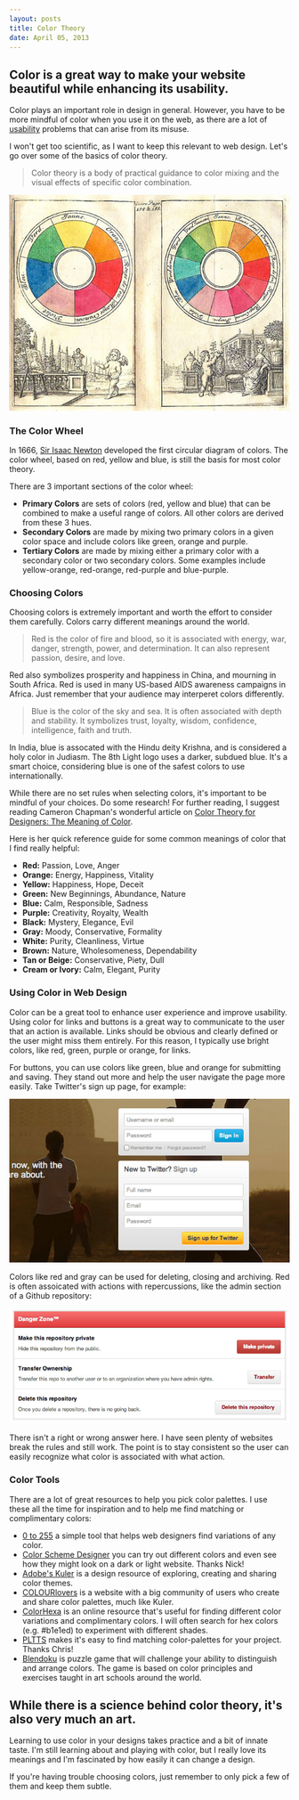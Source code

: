 ```yaml
---
layout: posts
title: Color Theory
date: April 05, 2013
---
```

<h2>
Color is a great way to make your website beautiful while enhancing its usability.
</h2>

<p>
Color plays an important role in design in general. However, you have to be more mindful of color when you use it on the web, as there are a lot of <a href="usability-testing.html" target="_blank">usability</a> problems that can arise from its misuse. </p>

<p>
I won't get too scientific, as I want to keep this relevant to web design. Let's go over some of the basics of color theory.
</p>

<blockquote>
<p>Color theory is a body of practical guidance to color mixing and the visual effects of specific color combination.</p>
</blockquote>

<a href="http://en.wikipedia.org/wiki/Color_wheel" target="_blank">
<img src="/images/color-wheel.jpg" />
</a>

<h3>The Color Wheel</h3>

<p>In 1666, <a href="http://en.wikipedia.org/wiki/Isaac_Newton" target="_blank">Sir Isaac Newton</a> developed the first circular diagram of colors. The color wheel, based on red, yellow and blue, is still the basis for most color theory.</p>

<p>There are 3 important sections of the color wheel:</p>

<ul>
<li>
<strong>Primary Colors</strong> are sets of colors (red, yellow and blue) that can be combined to make a useful range of colors. All other colors are derived from these 3 hues.
</li>

<li>
<strong>Secondary Colors</strong> are made by mixing two primary colors in a given color space and include colors like green, orange and purple.
</li>

<li>
<strong>Tertiary Colors</strong> are made by mixing either a primary color with a secondary color or two secondary colors. Some examples include yellow-orange, red-orange, red-purple and blue-purple.
</li>
</ul>

<h3>Choosing Colors</h3>

<p>
Choosing colors is extremely important and worth the effort to consider them carefully. Colors carry different meanings around the world.
</p>

<blockquote>
<p>Red is the color of fire and blood, so it is associated with energy, war, danger, strength, power, and determination. It can also represent passion, desire, and love.</p>
</blockquote>

<p>
Red also symbolizes prosperity and happiness in China, and mourning in South Africa. Red is used in many US-based AIDS awareness campaigns in Africa. Just remember that your audience may interperet colors differently.
</p>

<blockquote>
<p>Blue is the color of the sky and sea. It is often associated with depth and stability. It symbolizes trust, loyalty, wisdom, confidence, intelligence, faith and truth.</p>
</blockquote>

<p>
In India, blue is assocated with the Hindu deity Krishna, and is considered a holy color in Judiasm. The 8th Light logo uses a darker, subdued blue. It's a smart choice, considering blue is one of the safest colors to use internationally.
</p>

<p>
While there are no set rules when selecting colors, it's important to be mindful of your choices. Do some research! For further reading, I suggest reading Cameron Chapman's wonderful article on <a href="http://www.smashingmagazine.com/2010/01/28/color-theory-for-designers-part-1-the-meaning-of-color/" target="_blank">Color Theory for Designers: The Meaning of Color</a>.
</p>

<p>
Here is her quick reference guide for some common meanings of color that I find really helpful:
</p>

<ul>
<li><strong>Red:</strong> Passion, Love, Anger</li>
<li><strong>Orange:</strong> Energy, Happiness, Vitality</li>
<li><strong>Yellow:</strong> Happiness, Hope, Deceit</li>
<li><strong>Green:</strong> New Beginnings, Abundance, Nature</li>
<li><strong>Blue:</strong> Calm, Responsible, Sadness</li>
<li><strong>Purple:</strong> Creativity, Royalty, Wealth</li>
<li><strong>Black:</strong> Mystery, Elegance, Evil</li>
<li><strong>Gray:</strong> Moody, Conservative, Formality</li>
<li><strong>White:</strong> Purity, Cleanliness, Virtue</li>
<li><strong>Brown:</strong> Nature, Wholesomeness, Dependability</li>
<li><strong>Tan or Beige:</strong> Conservative, Piety, Dull</li>
<li><strong>Cream or Ivory:</strong> Calm, Elegant, Purity</li>
</ul>

<h3>Using Color in Web Design</h3>

<p>
Color can be a great tool to enhance user experience and improve usability. Using color for links and buttons is a great way to communicate to the user that an action is available. Links should be obvious and clearly defined or the user might miss them entirely. For this reason, I typically use bright colors, like red, green, purple or orange, for links.
</p>

<p>
For buttons, you can use colors like green, blue and orange for submitting and saving. They stand out more and help the user navigate the page more easily. Take Twitter's sign up page, for example:
</p>

<img src="/images/twitter.jpg" />

<p>
Colors like red and gray can be used for deleting, closing and archiving. Red is often assoicated with actions with repercussions, like the admin section of a Github repository:
</p>

<img src="/images/github.jpg" />

<p>
There isn't a right or wrong answer here. I have seen plenty of websites break the rules and still work. The point is to stay consistent so the user can easily recognize what color is associated with what action.
</p>

<h3>Color Tools</h3>

<p>
There are a lot of great resources to help you pick color palettes. I use these all the time for inspiration and to help me find matching or complimentary colors:
</p>

<ul>

<li>
<a href="http://0to255.com/" target="_blank">0 to 255</a> a simple tool that helps web designers find variations of any color.
</li>

<li>
<a href="http://colorschemedesigner.com/" target="_blank">Color Scheme Designer</a> you can try out different colors and even see how they might look on a dark or light website. Thanks Nick!
</li>

<li>
<a href="https://kuler.adobe.com/" target="_blank">Adobe's Kuler</a> is a design resource of exploring, creating and sharing color themes.
</li>

<li>
<a href="http://www.colourlovers.com/" target="_blank">COLOURlovers</a> is a website with a big community of users who create and share color palettes, much like Kuler.
</li>

<li>
<a href="http://www.colorhexa.com/" target="_blank">ColorHexa</a>
is an online resource that's useful for finding different color variations and complimentary colors. I will often search for hex colors (e.g. #b1e1ed) to experiment with different shades.
</li>

<li>
<a href="http://pltts.me/" target="_blank">PLTTS</a> makes it's easy to find matching color-palettes for your project. Thanks Chris!
</li>

<li>
<a href="http://www.blendoku.com/" target="_blank">Blendoku</a> is puzzle game that will challenge your ability to distinguish and arrange colors. The game is based on color principles and exercises taught in art schools around the world.
</li>
</ul>

<h2>
While there is a science behind color theory, it's also very much an art.
</h2>

<p>
Learning to use color in your designs takes practice and a bit of innate taste. I'm still learning about and playing with color, but I really love its meanings and I'm fascinated by how easily it can change a design.
</p>

<div class='note'>
<p>
If you're having trouble choosing colors, just remember to only pick a few of them and keep them subtle.
</p>
</div>
